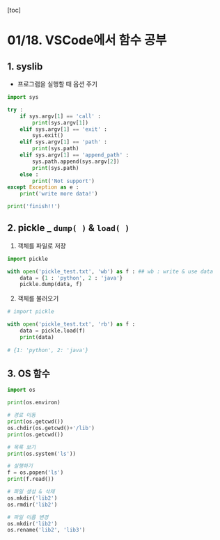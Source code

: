 [toc]

# 01/18. VSCode에서 함수 공부

## 1. syslib

- 프로그램을 실행할 때 옵션 주기

```python
import sys

try : 
    if sys.argv[1] == 'call' :
        print(sys.argv[1])
    elif sys.argv[1] == 'exit' :
        sys.exit()
    elif sys.argv[1] == 'path' :
        print(sys.path)
    elif sys.argv[1] == 'append_path' :
        sys.path.append(sys.argv[2])
        print(sys.path)
    else :
        print('Not support')
except Exception as e :
    print('write more data!')

print('finish!!')
```

## 2. pickle _ `dump( )` & `load( )` 

1. 객체를 파일로 저장

```python
import pickle

with open('pickle_test.txt', 'wb') as f : ## wb : write & use data
    data = {1 : 'python', 2 : 'java'}
    pickle.dump(data, f)
```

2. 객체를 불러오기

```python
# import pickle

with open('pickle_test.txt', 'rb') as f :
    data = pickle.load(f)
    print(data)
  
# {1: 'python', 2: 'java'}
```

## 3. OS 함수

```python
import os 

print(os.environ)

# 경로 이동
print(os.getcwd())
os.chdir(os.getcwd()+'/lib')
print(os.getcwd())

# 목록 보기
print(os.system('ls'))

# 실행하기
f = os.popen('ls')
print(f.read())

# 파일 생성 & 삭제
os.mkdir('lib2')
os.rmdir('lib2')

# 파일 이름 변경
os.mkdir('lib2')
os.rename('lib2', 'lib3')
```

